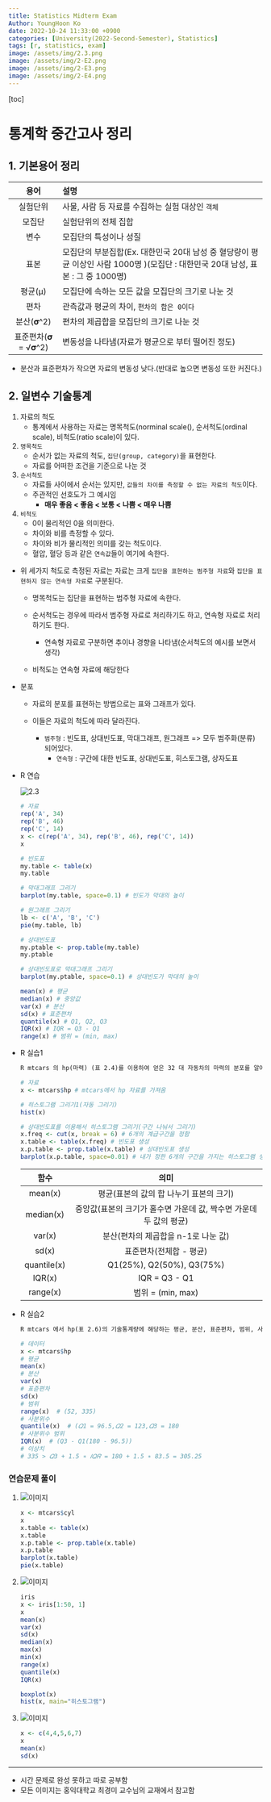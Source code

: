 ```yaml
---
title: Statistics Midterm Exam
Author: YoungHoon Ko
date: 2022-10-24 11:33:00 +0900
categories: [University(2022-Second-Semester), Statistics]
tags: [r, statistics, exam]
image: /assets/img/2.3.png
image: /assets/img/2-E2.png
image: /assets/img/2-E3.png
image: /assets/img/2-E4.png
---
```


[toc]

# 통계학 중간고사 정리

## 1. 기본용어 정리

|        용어        | 설명                                                         |
| :----------------: | :----------------------------------------------------------- |
|      실험단위      | 사물, 사람 등 자료를 수집하는 실험 대상인 `객체`             |
|       모집단       | 실험단위의 전체 집합                                         |
|        변수        | 모집단의 특성이나 성질                                       |
|        표본        | 모집단의 부분집합(Ex. 대한민국 20대 남성 중 혈당량이 평균 이상인 사람 1000명 )(모집단 : 대한민국 20대 남성, 표본 : 그 중 1000명) |
|      평균(µ)       | 모집단에 속하는 모든 값을 모집단의 크기로 나눈 것            |
|        편차        | 관측값과 평균의 차이, `편차의 합은 0이다`                    |
|     분산(𝛔^2)      | 편차의 제곱합을 모집단의 크기로 나눈 것                      |
| 표준편차(𝛔 = √𝛔^2) | 변동성을 나타냄(자료가 평균으로 부터 떨어진 정도)            |

- 분산과 표준편차가 작으면 자료의 변동성 낮다.(반대로 높으면 변동성 또한 커진다.)



## 2. 일변수 기술통계

1. 자료의 척도
   - 통계에서 사용하는 자료는 명목척도(norminal scale(), 순서척도(ordinal scale), 비척도(ratio scale)이 있다.
2. `명목척도`
   - 순서가 없는 자료의 척도, `집단(group, category)`을 표현한다.
   - 자료를 어떠한 조건을 기준으로 나눈 것
3. `순서척도`
   - 자료들 사이에서 순서는 있지만, `값들의 차이를 측정할 수 없는 자료의 척도`이다.
   - 주관적인 선호도가 그 예시임
     - **매우 좋음 < 좋음 < 보통 < 나쁨 < 매우 나쁨**
4. `비척도`
   - 0이 물리적인 0을 의미한다.
   - 차이와 비를 측정할 수 있다.
   - 차이와 비가 물리적인 의미를 갖는 척도이다.
   - 혈압, 혈당 등과 같은 `연속값`들이 여기에 속한다.



- 위 세가지 척도로 측정된 자료는 자료는 크게 `집단을 표현하는 범주형 자료`와 `집단을 표현하지 않는 연속형 자료`로 구분된다.

  - 명목척도는 집단을 표현하는 범주형 자료에 속한다.
  - 순서척도는 경우에 따라서 범주형 자료로 처리하기도 하고, 연속형 자료로 처리하기도 한다.
    - 연속형 자료로 구분하면 추이나 경향을 나타냄(순서척도의 예시를 보면서 생각)

  - 비척도는 연속형 자료에 해당한다



- 분포

  - 자료의 분포를 표현하는 방법으로는 표와 그래프가 있다.

  - 이들은 자료의 척도에 따라 달라진다.
    - `범주형` : 빈도표, 상대빈도표, 막대그래프, 원그래프 => 모두 범주화(분류) 되어있다.
      - `연속형` : 구간에 대한 빈도표, 상대빈도표, 히스토그램, 상자도표



- R 연습

  ![2.3](/assets/img/2.3.png)

  ```R
  # 자료
  rep('A', 34)
  rep('B', 46)
  rep('C', 14)
  x <- c(rep('A', 34), rep('B', 46), rep('C', 14))
  x
  ```

  ```R
  # 빈도표
  my.table <- table(x)
  my.table
  
  # 막대그래프 그리기
  barplot(my.table, space=0.1) # 빈도가 막대의 높이
  
  # 원그래프 그리기
  lb <- c('A', 'B', 'C')
  pie(my.table, lb)
  ```

  ```R
  # 상대빈도표
  my.ptable <- prop.table(my.table)
  my.ptable
  
  # 상대빈도표로 막대그래프 그리기
  barplot(my.ptable, space=0.1) # 상대빈도가 막대의 높이
  ```

  ```R
  mean(x) # 평균
  median(x) # 중앙값
  var(x) # 분산 
  sd(x) # 표준편차
  quantile(x) # Q1, Q2, Q3
  IQR(x) # IQR = Q3 - Q1
  range(x) # 범위 = (min, max)
  ```

  

- R 실습1

  ```markdown
  R mtcars 의 hp(마력) (표 2.4)를 이용하여 얻은 32 대 자동차의 마력의 분포를 알아보자. 마력은 연속형 자료이므로 상대빈도표(표 1.4)와 히스토그램(그림 2.3)을 구하자.
  ```

  ```R
  # 자료
  x <- mtcars$hp # mtcars에서 hp 자료를 가져옴
  
  # 히스토그램 그리기1(자동 그리기)
  hist(x)
  ```

  ```R
  # 상대빈도표를 이용해서 히스토그램 그리기(구간 나눠서 그리기)
  x.freq <- cut(x, break = 6) # 6개의 계급구간을 정함
  x.table <- table(x.freq) # 빈도표 생성
  x.p.table <- prop.table(x.table) # 상대빈도표 생성
  barplot(x.p.table, space=0.01) # 내가 정한 6개의 구간을 가지는 히스토그램 생성
  ```

  |    함수     |                             의미                             |
  | :---------: | :----------------------------------------------------------: |
  |   mean(x)   |           평균(표본의 값의 합 나누기 표본의 크기)            |
  |  median(x)  | 중앙값(표본의 크기가 홀수면 가운데 값, 짝수면 가운데 두 값의 평균) |
  |   var(x)    |             분산(편차의 제곱합을 n-1로 나눈 값)              |
  |    sd(x)    |                   표준편차(전체합 - 평균)                    |
  | quantile(x) |                  Q1(25%), Q2(50%), Q3(75%)                   |
  |   IQR(x)    |                        IQR = Q3 - Q1                         |
  |  range(x)   |                      범위 = (min, max)                       |



- R 실습2

  ```markdown
  R mtcars 에서 hp(표 2.6)의 기술통계량에 해당하는 평균, 분산, 표준편차, 범위, 사분위수, 사분위수범위를 계산해보자. 32 대 자동차들의 평균 마력은 146.7 이고, 표준편차는 약 69 이며, 범위는 (52,335)이다. 그림 2.5 상자도표에서𝑄1=96.5,𝑄2=123,𝑄3=180이고, 𝐼𝑄𝑅=83.5이다. 위쪽 수염 끝에 마력이 335 인 이상치가 동그라미로 표시되어 있다. 먼저 𝑄3+1.5∗𝐼𝑄𝑅=305.25를 계산하여, 자료 중에서 305.25 보다 큰 값을 찾자.
  ```

  ```R
  # 데이터
  x <- mtcars$hp
  # 평균
  mean(x)
  # 분산
  var(x)
  # 표쥰편차
  sd(x)
  # 범위
  range(x)  # (52, 335)
  # 사분위수
  quantile(x)  # (𝑄1 = 96.5,𝑄2 = 123,𝑄3 = 180
  # 사분위수 범위
  IQR(x)  # (Q3 - Q1(180 - 96.5))
  # 이상치
  # 335 > 𝑄3 + 1.5 ∗ 𝐼𝑄𝑅 = 180 + 1.5 ∗ 83.5 = 305.25
  ```



### 연습문제 풀이

1. ![이미지](/assets/img/2-E2.png)

   ```R
   x <- mtcars$cyl
   x
   x.table <- table(x)
   x.table
   x.p.table <- prop.table(x.table)
   x.p.table
   barplot(x.table)
   pie(x.table)
   ```

   

2. ![이미지](/assets/img/2-E3.png)

   ```R
   iris
   x <- iris[1:50, 1]
   x
   mean(x)
   var(x)
   sd(x)
   median(x)
   max(x)
   min(x)
   range(x)
   quantile(x)
   IQR(x)
   
   boxplot(x)
   hist(x, main="히스토그램")
   ```



3. ![이미지](/assets/img/2-E4.png)

   ```R
   x <- c(4,4,5,6,7)
   x
   mean(x)
   sd(x)
   ```

   

---

- 시간 문제로 완성 못하고 따로 공부함
- 모든 이미지는 홍익대학교 최경미 교수님의 교재에서 참고함 
